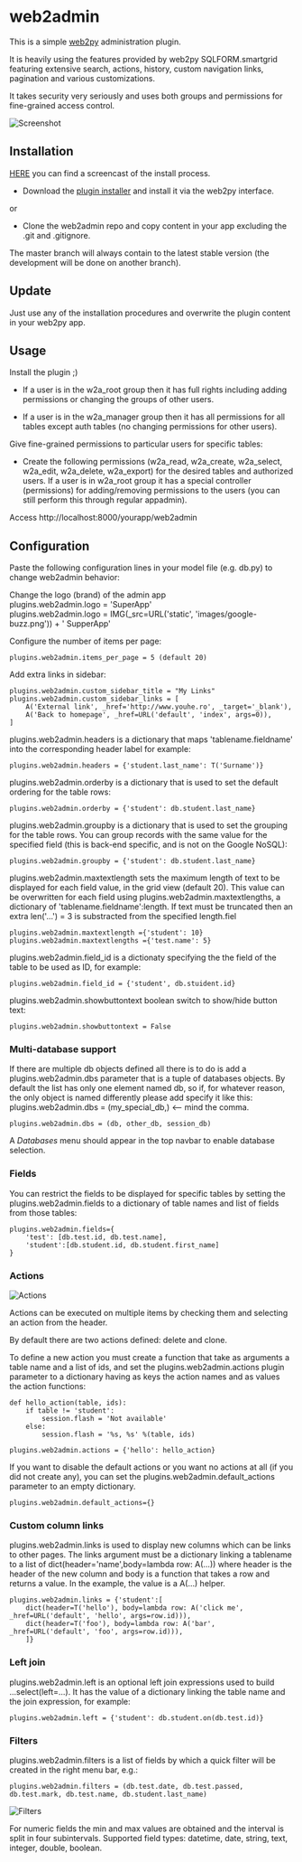 web2admin
=========

This is a simple [web2py](http://www.web2py.com) administration plugin.

It is heavily using the features provided by web2py SQLFORM.smartgrid featuring extensive search, actions, history, custom navigation links, pagination and various customizations. 

It takes security very seriously and uses both groups and permissions for fine-grained access control.

![Screenshot](http://cloud.github.com/downloads/rif/web2admin/home.jpg)

Installation
------------

[HERE](http://vimeo.com/60895953) you can find a screencast of the install process.

 - Download the [plugin installer](http://ubuntuone.com/74h2tnyi4cNjMScLa4y1Ki) and install it via the web2py interface.
 
or
  
 - Clone the web2admin repo and copy content in your app excluding the .git and .gitignore. 

 The master branch will always contain to the latest stable version
 (the development will be done on another branch).
 
Update
------
Just use any of the installation procedures and overwrite the plugin content in your web2py app. 

Usage
-----
Install the plugin ;)

- If a user is in the w2a_root group then it has full rights including adding permissions or changing the groups of other users.

- If a user is in the w2a_manager group then it has all permissions for all tables except auth tables (no changing permissions for other users).

Give fine-grained permissions to particular users for specific tables:
 - Create the following permissions (w2a_read, w2a_create, w2a_select, w2a_edit, w2a_delete, w2a_export) for the desired tables and authorized users. If a user is in w2a_root group it has a special controller (permissions) for adding/removing permissions to the users (you can still perform this through regular appadmin).
 
Access http://localhost:8000/yourapp/web2admin

## Configuration

Paste the following configuration lines in your model file
(e.g. db.py) to change web2admin behavior:

Change the logo (brand) of the admin app	
   plugins.web2admin.logo = 'SuperApp'  
   plugins.web2admin.logo = IMG(_src=URL('static', 'images/google-buzz.png')) + ' SupperApp'

Configure the number of items per page:

    plugins.web2admin.items_per_page = 5 (default 20)

Add extra links in sidebar:

    plugins.web2admin.custom_sidebar_title = "My Links"
    plugins.web2admin.custom_sidebar_links = [
        A('External link', _href='http://www.youhe.ro', _target='_blank'),
        A('Back to homepage', _href=URL('default', 'index', args=0)),
    ]

plugins.web2admin.headers is a dictionary that maps 'tablename.fieldname' into the corresponding header label for example:

	plugins.web2admin.headers = {'student.last_name': T('Surname')}

plugins.web2admin.orderby is a dictionary that is used to set the default ordering for the table rows:

	plugins.web2admin.orderby = {'student': db.student.last_name}	

plugins.web2admin.groupby is a dictionary that is used to set the grouping for the table rows. You can group records with the same value for the specified field (this is back-end specific, and is not on the Google NoSQL):

	plugins.web2admin.groupby = {'student': db.student.last_name}	

plugins.web2admin.maxtextlength sets the maximum length of text to be displayed for each field value, in the grid view (default 20). This value can be overwritten for each field using plugins.web2admin.maxtextlengths, a dictionary of 'tablename.fieldname':length. If text must be truncated then an extra len('...') = 3 is substracted from the specified length.fiel  

	plugins.web2admin.maxtextlength ={'student': 10}
	plugins.web2admin.maxtextlengths ={'test.name': 5}

plugins.web2admin.field_id is a dictionaty specifying the the field of the table to be used as ID, for example:

	plugins.web2admin.field_id = {'student', db.stuident.id}

plugins.web2admin.showbuttontext boolean switch to show/hide button text: 
	
	plugins.web2admin.showbuttontext = False	

### Multi-database support

If there are multiple db objects defined all there is to do is add a plugins.web2admin.dbs parameter that is a tuple of databases objects. By default the list has only one element named db, so if, for whatever reason, the only object is named differently please add specify it like this: plugins.web2admin.dbs = (my_special_db,) <-- mind the comma. 

	plugins.web2admin.dbs = (db, other_db, session_db)

A *Databases* menu should appear in the top navbar to enable database selection.

### Fields

You can restrict the fields to be displayed for specific tables by setting the plugins.web2admin.fields to a dictionary of table names and list of fields from those tables:

	plugins.web2admin.fields={
		'test': [db.test.id, db.test.name],
		'student':[db.student.id, db.student.first_name]
	}

### Actions

![Actions](http://cloud.github.com/downloads/rif/web2admin/actions.jpg)

Actions can be executed on multiple items by checking them and selecting an action from the header.

By default there are two actions defined: delete and clone.

To define a new action you must create a function that take as arguments a table name and a list of ids, and set the plugins.web2admin.actions plugin parameter to a dictionary having as keys the action names and as values the action functions: 

	def hello_action(table, ids):
		if table != 'student':
		    session.flash = 'Not available'
		else:
		    session.flash = '%s, %s' %(table, ids)

	plugins.web2admin.actions = {'hello': hello_action}

If you want to disable the default actions or you want no actions at all (if you did not create any), you can set the plugins.web2admin.default_actions parameter to an empty dictionary.
 
	plugins.web2admin.default_actions={} 

### Custom column links
plugins.web2admin.links is used to display new columns which can be links to other pages. The links argument must be a dictionary linking a tablename to a list of dict(header='name',body=lambda row: A(...)) where header is the header of the new column and body is a function that takes a row and returns a value. In the example, the value is a A(...) helper.

	plugins.web2admin.links = {'student':[
		dict(header=T('hello'), body=lambda row: A('click me', _href=URL('default', 'hello', args=row.id))),
		dict(header=T('foo'), body=lambda row: A('bar', _href=URL('default', 'foo', args=row.id))),
		]}
                                            
### Left join
plugins.web2admin.left is an optional left join expressions used to build ...select(left=...). It has the value of a dictionary linking the table name and the join expression, for example:

	plugins.web2admin.left = {'student': db.student.on(db.test.id)}

### Filters
plugins.web2admin.filters is a list of fields by which a quick filter will be created in the right menu bar, e.g.: 

	plugins.web2admin.filters = (db.test.date, db.test.passed, db.test.mark, db.test.name, db.student.last_name)

![Filters](http://cloud.github.com/downloads/rif/web2admin/filters.jpg)

For numeric fields the min and max values are obtained and the interval is split in four subintervals.
Supported field types: datetime, date, string, text, integer, double, boolean.
